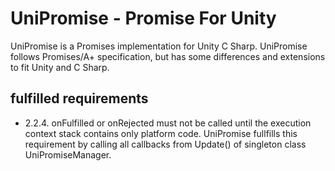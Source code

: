 UniPromise - Promise For Unity
===
UniPromise is a Promises implementation for Unity C Sharp.
UniPromise follows Promises/A+ specification, but has some differences and extensions to fit Unity and C Sharp.

fulfilled requirements
---
- 2.2.4. onFulfilled or onRejected must not be called until the execution context stack contains only platform code. UniPromise fullfills this requirement by calling all callbacks from Update() of singleton class UniPromiseManager.
